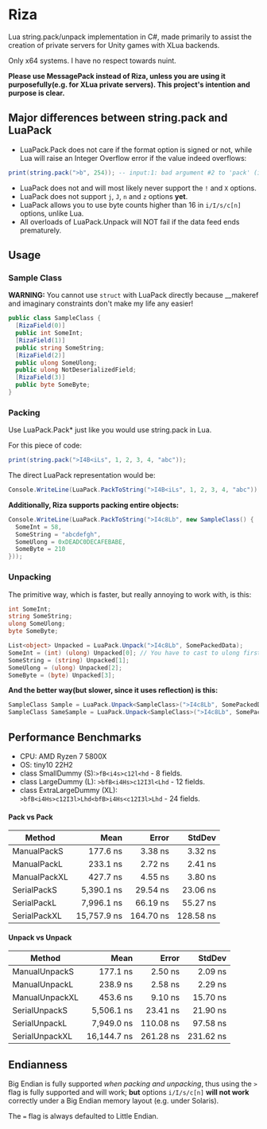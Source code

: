# Riza
Lua string.pack/unpack implementation in C#, made primarily to assist the creation of private servers for Unity games with XLua backends.

Only x64 systems. I have no respect towards nuint.

**Please use MessagePack instead of Riza, unless you are using it purposefully(e.g. for XLua private servers). This project's intention and purpose is clear.**

## Major differences between string.pack and LuaPack
* LuaPack.Pack does not care if the format option is signed or not, while Lua will raise an Integer Overflow error if the value indeed overflows:
```lua
print(string.pack(">b", 254)); -- input:1: bad argument #2 to 'pack' (integer overflow)
```
* LuaPack does not and will most likely never support the `!` and `X` options.
* LuaPack does not support `j`, `J`, `n` and `z` options **yet**.
* LuaPack allows you to use byte counts higher than 16 in `i/I/s/c[n]` options, unlike Lua.
* All overloads of LuaPack.Unpack will NOT fail if the data feed ends prematurely.

## Usage
### Sample Class
**WARNING:** You cannot use `struct` with LuaPack directly because __makeref and imaginary constraints don't make my life any easier!
```cs
public class SampleClass {
  [RizaField(0)]
  public int SomeInt;
  [RizaField(1)]
  public string SomeString;
  [RizaField(2)]
  public ulong SomeUlong;
  public ulong NotDeserializedField;
  [RizaField(3)]
  public byte SomeByte;
}
```
### Packing
Use LuaPack.Pack* just like you would use string.pack in Lua.

For this piece of code:
```lua
print(string.pack(">I4B<iLs", 1, 2, 3, 4, "abc"));
```
The direct LuaPack representation would be:
```cs
Console.WriteLine(LuaPack.PackToString(">I4B<iLs", 1, 2, 3, 4, "abc"));
```
**Additionally, Riza supports packing entire objects:**
```cs
Console.WriteLine(LuaPack.PackToString(">I4c8Lb", new SampleClass() {
  SomeInt = 58,
  SomeString = "abcdefgh",
  SomeUlong = 0xDEADC0DECAFEBABE,
  SomeByte = 210
}));
```

### Unpacking
The primitive way, which is faster, but really annoying to work with, is this:
```cs
int SomeInt;
string SomeString;
ulong SomeUlong;
byte SomeByte;

List<object> Unpacked = LuaPack.Unpack(">I4c8Lb", SomePackedData);
SomeInt = (int) (ulong) Unpacked[0]; // You have to cast to ulong first... So bad.
SomeString = (string) Unpacked[1];
SomeUlong = (ulong) Unpacked[2];
SomeByte = (byte) Unpacked[3];
```
**And the better way(but slower, since it uses reflection) is this:**
```cs
SampleClass Sample = LuaPack.Unpack<SampleClass>(">I4c8Lb", SomePackedData); // T has a constraint of new()
SampleClass SameSample = LuaPack.Unpack<SampleClass>(">I4c8Lb", SomePackedData, new SampleClass());
```

## Performance Benchmarks
- CPU: AMD Ryzen 7 5800X
- OS: tiny10 22H2
- class SmallDummy (S):`>fB<i4s>c12l<hd` - 8 fields.
- class LargeDummy (L): `>bfB<i4Hs>c12I3l<Lhd` - 12 fields.
- class ExtraLargeDummy (XL): `>bfB<i4Hs>c12I3l>Lhd<bfB>i4Hs<c12I3l>Lhd` - 24 fields.
#### Pack vs Pack<T>
|       Method |        Mean |     Error |    StdDev |
|------------- |------------:|----------:|----------:|
|  ManualPackS |    177.6 ns |   3.38 ns |   3.32 ns |
|  ManualPackL |    233.1 ns |   2.72 ns |   2.41 ns |
| ManualPackXL |    427.7 ns |   4.55 ns |   3.80 ns |
|  SerialPackS |  5,390.1 ns |  29.54 ns |  23.06 ns |
|  SerialPackL |  7,996.1 ns |  66.19 ns |  55.27 ns |
| SerialPackXL | 15,757.9 ns | 164.70 ns | 128.58 ns |

#### Unpack vs Unpack<T>
|         Method |        Mean |     Error |    StdDev |
|--------------- |------------:|----------:|----------:|
|  ManualUnpackS |    177.1 ns |   2.50 ns |   2.09 ns |
|  ManualUnpackL |    238.9 ns |   2.58 ns |   2.29 ns |
| ManualUnpackXL |    453.6 ns |   9.10 ns |  15.70 ns |
|  SerialUnpackS |  5,506.1 ns |  23.41 ns |  21.90 ns |
|  SerialUnpackL |  7,949.0 ns | 110.08 ns |  97.58 ns |
| SerialUnpackXL | 16,144.7 ns | 261.28 ns | 231.62 ns |

## Endianness
Big Endian is fully supported *when packing and unpacking*, thus using the `>` flag is fully supported and will work; **but** options `i/I/s/c[n]` **will not work** correctly under a Big Endian memory layout (e.g. under Solaris).

The `=` flag is always defaulted to Little Endian.

<!--
function pattern(str)
  local hex = ""
  for i = 1, #str do
    hex = hex .. string.format("%02X", string.byte(str, i))
    if i ~= #str then
      hex = hex .. " "
    end
  end
  return hex
end
print(pattern(string.pack(">B", 192)));
-->
